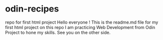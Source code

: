 # odin-recipes
repo for first html project
Hello everyone ! This is the readme.md file for my first html project on this repo
I am practicing Web Development from Odin Project to hone my skills. See you on the other side.
